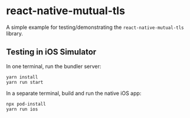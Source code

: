 # react-native-mutual-tls

A simple example for testing/demonstrating the `react-native-mutual-tls` library.

## Testing in iOS Simulator

In one terminal, run the bundler server:

```
yarn install
yarn run start
```

In a separate terminal, build and run the native iOS app:

```
npx pod-install
yarn run ios
```
